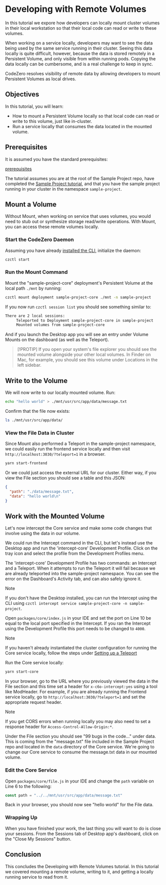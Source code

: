 # Developing with Remote Volumes

In this tutorial we expore how developers can locally mount cluster volumes in their local workstation so that their local code can read or write to these volumes.

When working on a service locally, developers may want to see the data being used by the same service running in their cluster. Seeing this data locally is quite difficult, however, because the data is stored remotely in a Persistent Volume, and only visible from within running pods. Copying the data locally can be cumbersome, and is a real challenge to keep in sync.

CodeZero resolves visibility of remote data by allowing developers to mount Persistent Volumes as local drives.

## Objectives

In this tutorial, you will learn:

- How to mount a Persistent Volume locally so that local code can read or write to this volume, just like in-cluster.
- Run a service locally that consumes the data located in the mounted volume.

## Prerequisites

It is assumed you have the standard prerequisites:

[prerequisites](_fragments/prerequisites.md ":include")

The tutorial assumes you are at the root of the Sample Project repo, have completed the [Sample Project tutorial](./sample-project.md), and that you have the sample project running in your cluster in the namespace `sample-project`.

## Mount a Volume

Without Mount, when working on service that uses volumes, you would need to stub out or synthesize storage read/write operations. With Mount, you can access these remote volumes locally.

### Start the CodeZero Daemon

Assuming you have already [installed the CLI](../guides/installing.md), initialize the daemon:

```bash
czctl start
```

### Run the Mount Command

Mount the "sample-project-core" deployment's Persistent Volume at the local path `./mnt` by running:

```bash
czctl mount deployment sample-project-core ./mnt -n sample-project
```

If you now run `czctl session list` you should see something similar to:

```bash
There are 2 local sessions:
     Teleported to Deployment sample-project-core in sample-project
     Mounted volumes from sample-project-core
```

And if you launch the Desktop app you will see an entry under Volume Mounts on the dashboard (as well as the Teleport).

> [!PROTIP]
> If you open your system's file explorer you should see the mounted volume alongside your other local volumes. In Finder on Mac, for example, you should see this volume under Locations in the left sidebar.

## Write to the Volume

We will now write to our locally mounted volume. Run:

```bash
echo "hello world" > ./mnt/usr/src/app/data/message.txt
```

Confirm that the file now exists:

```bash
ls ./mnt/usr/src/app/data/
```

### View the File Data in Cluster

Since Mount also performed a Teleport in the sample-project namespace, we could easily run the frontend service locally and then visit `http://localhost:3030/?teleport=1` in a browser.

```bash
yarn start-frontend
```

Or we could just access the external URL for our cluster. Either way, if you view the File section you should see a table and this JSON:

```json
{
  "path": "./data/message.txt",
  "data": "hello world\n"
}
```

## Work with the Mounted Volume

Let's now intercept the Core service and make some code changes that involve using the data in our volume.

We could run the Intercept command in the CLI, but let's instead use the Desktop app and run the 'intercept-core' Development Profile. Click on the tray icon and select the profile from the Development Profiles menu.

The 'intercept-core' Development Profile has two commands: an Intercept and a Teleport. When it attempts to run the Teleport it will fail because we are already teleported into the sample-project namespace. You can see the error on the Dashboard's Activity tab, and can also safely ignore it.

> [!NOTE]
> If you don't have the Desktop installed, you can run the Intercept using the CLI using `czctl intercept service sample-project-core -n sample-project`.

Open `packages/core/index.js` in your IDE and set the port on Line 10 be equal to the local port specified in the Intercept. If you ran the Intercept using the Development Profile this port needs to be changed to `4000`.

> [!NOTE]
> If you haven't already instantiated the cluster configuration for running the Core service locally, follow the steps under [Setting up a Teleport](/tutorials/core?id=setting-up-a-teleport)

Run the Core service locally:

```bash
yarn start-core
```

In your browser, go to the URL where you previously viewed the data in the File section and this time set a header for `x-c6o-intercept:yes` using a tool like ModHeader. For example, if you are already running the Frontend service locally, go to `http://localhost:3030/?teleport=1` and set the appropriate request header.

> [!NOTE]
> If you get CORS errors when running locally you may also need to set a response header for `Access-Control-Allow-Origin:*`.

Under the File section you should see "99 bugs in the code..." under data. This is coming from the "message.txt" file included in the Sample Project repo and located in the `data` directory of the Core service. We're going to change our Core service to consume the message.txt data in our mounted volume.

### Edit the Core Service

Open `packages/core/file.js` in your IDE and change the `path` variable on Line 6 to the following:

```javascript
const path = "../../mnt/usr/src/app/data/message.txt"
```

Back in your browser, you should now see "hello world" for the File data.

### Wrapping Up

When you have finished your work, the last thing you will want to do is close your sessions. From the Sessions tab of Desktop app's dashboard, click on the "Close My Sessions" button.

## Conclusion

This concludes the Developing with Remote Volumes tutorial. In this tutorial we covered mounting a remote volume, writing to it, and getting a locally running service to read from it.
